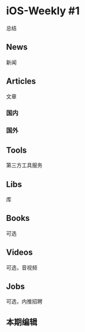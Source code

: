# iOS-Weekly #1

总结

## News

新闻


## Articles

文章

### 国内

### 国外

## Tools

第三方工具服务

## Libs

库

## Books

可选

## Videos

可选，音视频

## Jobs

可选，内推招聘

## 本期编辑

